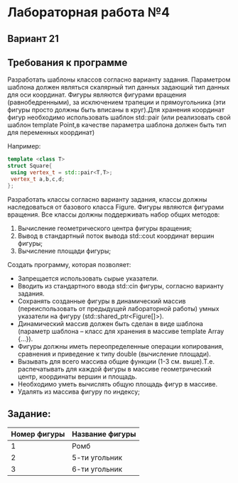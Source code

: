 # Лабораторная работа №4
## Вариант 21

## Требования к программе
Разработать шаблоны классов согласно варианту задания. Параметром шаблона должен являться скалярный тип данных задающий тип данных для оси координат. Фигуры являются фигурами вращения (равнобедренными), за исключением трапеции и прямоугольника (эти фигуры просто должны быть вписаны в круг).Для хранения координат фигур необходимо использовать шаблон std::pair (или реализовать свой шаблон template <class T> Point,в качестве параметра шаблона должен быть тип для переменных координат)

Например:
``` c++
template <class T>
struct Square{
 using vertex_t = std::pair<T,T>;
 vertex_t a,b,c,d;
};
```
Разработать классы согласно варианту задания, классы должны наследоваться от базового класса Figure. Фигуры являются фигурами вращения. Все классы должны поддерживать набор общих методов:
1. Вычисление геометрического центра фигуры вращения;
2. Вывод в стандартный поток вывода std::cout координат вершин фигуры;
3. Вычисление площади фигуры;

Создать программу, которая позволяет:
* Запрещается использовать сырые указатели.
* Вводить из стандартного ввода std::cin фигуры, согласно варианту задания.
* Сохранять созданные фигуры в динамический массив (переиспользовать от
предыдущей лабораторной работы) умных указатели на фигуру
(std::shared_ptr<Figure[]>).
* Динамический массив должен быть сделан в виде шаблона (параметр шаблона – класс
для хранения в массиве template <class T> Array {…}).
* Фигуры должны иметь переопределенные операции копирования, сравнения и
приведение к типу double (вычисление площади).
* Вызывать для всего массива общие функции (1-3 см. выше).Т.е. распечатывать для
каждой фигуры в массиве геометрический центр, координаты вершин и площадь.
* Необходимо уметь вычислять общую площадь фигур в массиве.
* Удалять из массива фигуру по индексу;

## Задание:
| Номер фигуры | Название фигуры |
|--------------|-----------------|
|      1       |       Ромб      |
|      2       |  5-ти угольник  |
|      3       |  6-ти угольник  |